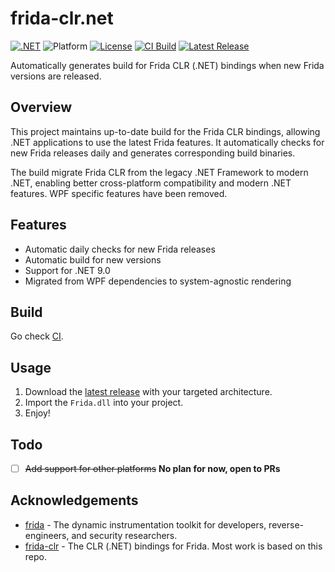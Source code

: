 # frida-clr.net

[![.NET](https://img.shields.io/badge/.NET-9.0-blue.svg)](https://dotnet.microsoft.com/download/dotnet/9.0)
![Platform](https://img.shields.io/badge/Support%20Platform-Windows-blue.svg)
[![License](https://img.shields.io/badge/License-wxWidgets-blue.svg)](https://github.com/sht2017/frida-clr.net/blob/main/COPYING)
[![CI Build](https://github.com/sht2017/frida-clr.net/actions/workflows/CI.yml/badge.svg)](https://github.com/sht2017/frida-clr.net/actions/workflows/CI.yml)
[![Latest Release](https://img.shields.io/github/v/release/sht2017/frida-clr.net)](https://github.com/sht2017/frida-clr.net/releases/latest)

Automatically generates build for Frida CLR (.NET) bindings when new Frida versions are released.

## Overview

This project maintains up-to-date build for the Frida CLR bindings, allowing .NET applications to use the latest Frida features. It automatically checks for new Frida releases daily and generates corresponding build binaries.

The build migrate Frida CLR from the legacy .NET Framework to modern .NET, enabling better cross-platform compatibility and modern .NET features. WPF specific features have been removed.

## Features

- Automatic daily checks for new Frida releases
- Automatic build for new versions
- Support for .NET 9.0
- Migrated from WPF dependencies to system-agnostic rendering

## Build

Go check [CI](https://github.com/sht2017/frida-clr.net/blob/main/.github/workflows/CI.yml).

## Usage
1. Download the [latest release](https://github.com/sht2017/frida-clr.net/releases/latest) with your targeted architecture.
2. Import the `Frida.dll` into your project.
3. Enjoy!

## Todo
- [ ] ~~Add support for other platforms~~ **No plan for now, open to PRs**

## Acknowledgements
- [frida](https://frida.re/) - The dynamic instrumentation toolkit for developers, reverse-engineers, and security researchers.
- [frida-clr](https://github.com/frida/frida-clr) - The CLR (.NET) bindings for Frida. Most work is based on this repo.
